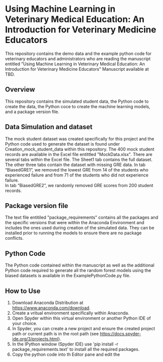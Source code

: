 # Using Machine Learning in Veterinary Medical Education: An Introduction for Veterinary Medicine Educators
This repository contains the demo data and the example python code for veterinary educators and administrators who are reading the manuscript entitled 
"Using Machine Learning in Veterinary Medical Education: An Introduction for Veterinary Medicine Educators"
Manuscript available at TBD.

## Overview
This repository contains the simulated student data, the Python code to create the data, the Python coce to create the machine learning models, and a package version file.

## Data Simulation and dataset

The mock student dataset was created specifically for this project and the Python code used to generate the dataset is found under Creation_mock_student_data within this repository.
The 400 mock student records are available in the Excel file entittled "MockData.xlsx".
There are several tabs within the Excel file.  The Sheet1 tab contains the full dataset.  The other three tabs contain the dataset with missing GRE data.
In tab “BiasedGRE1”, we removed the lowest GRE from 14 of the students who experienced failure and from 71 of the students who did not experience failure.  
In tab “BiasedGRE2”, we randomly removed GRE scores from 200 student records.  

## Package version file
The text file entitiled "package_requirements" contains all the packages and the specific versions that were within the Anaconda Environment and includes the ones used during creation of the simulated data.  They can be installed prior to running the models to ensure there are no package conflicts.

## Python Code
The Python code contained within the manuscript as well as the additional Python code required to generate all the random forest models using the biased datasets is available in the ExamplePythonCode.py file.

## How to Use
1) Download Anaconda Distribution at https://www.anaconda.com/download.
2) Create a vritual environment specifically within Anaconda.
3) Open Spyder within this virtual environment or another Python IDE of your choice.
4) In Spyder, you can create a new project and ensure the created project path or current path is in the root path (see https://docs.spyder-ide.org/3/projects.html).
5) In the IPython window (Spyder IDE) use 'pip install -r package_requirements.text' to install all the required packages.
6) Copy the python code into th Editor pane and edit the 
